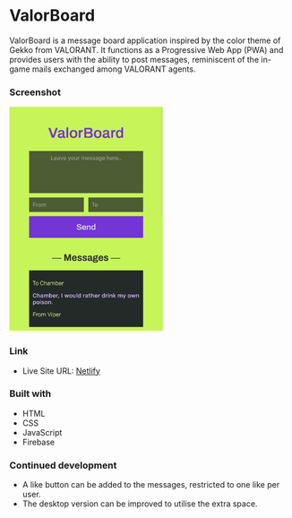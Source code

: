 # ValorBoard

ValorBoard is a message board application inspired by the color theme of Gekko from VALORANT. It functions as a Progressive Web App (PWA) and provides users with the ability to post messages, reminiscent of the in-game mails exchanged among VALORANT agents.

### Screenshot

<img src="assets/screenshot.png" height="400">

### Link

- Live Site URL: [Netlify](https://valorboard.netlify.app)

### Built with

- HTML
- CSS
- JavaScript
- Firebase

### Continued development

- A like button can be added to the messages, restricted to one like per user.
- The desktop version can be improved to utilise the extra space.
